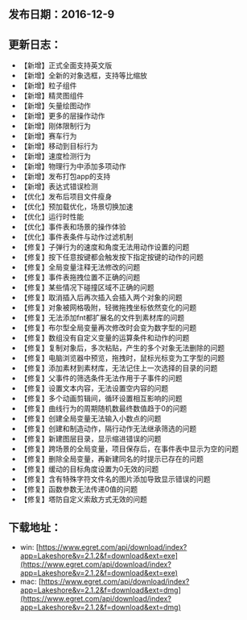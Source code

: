 ## 发布日期：2016-12-9

## 更新日志：

* 【新增】正式全面支持英文版
* 【新增】全新的对象选框，支持等比缩放
* 【新增】粒子组件
* 【新增】精灵图组件
* 【新增】矢量绘图动作
* 【新增】更多的层操作动作
* 【新增】刚体限制行为
* 【新增】赛车行为
* 【新增】移动到目标行为
* 【新增】速度检测行为
* 【新增】物理行为中添加多项动作
* 【新增】发布打包app的支持
* 【新增】表达式错误检测
* 【优化】发布后项目文件瘦身
* 【优化】预加载优化，场景切换加速
* 【优化】运行时性能
* 【优化】事件表和场景的操作体验
* 【优化】事件表条件与动作过滤机制
* 【修复】子弹行为的速度和角度无法用动作设置的问题
* 【修复】按下任意按键都会触发按下指定按键的动作的问题
* 【修复】全局变量注释无法修改的问题
* 【修复】事件表拖拽位置不正确的问题
* 【修复】某些情况下碰撞区域不正确的问题
* 【修复】取消插入后再次插入会插入两个对象的问题
* 【修复】对象被网格吸附，轻微拖拽坐标依然变化的问题
* 【修复】无法添加fnt都扩展名的文件到素材库的问题
* 【修复】布尔型全局变量再次修改时会变为数字型的问题
* 【修复】数组没有自定义变量的运算条件和动作的问题
* 【修复】复制对象后，多次粘贴，产生的多个对象无法删除的问题
* 【修复】电脑浏览器中预览，拖拽时，鼠标光标变为工字型的问题
* 【修复】添加素材到素材库，无法记住上一次选择的目录的问题
* 【修复】父事件的筛选条件无法作用于子事件的问题
* 【修复】设置文本内容，无法设置空内容的问题
* 【修复】多个动画剪辑间，循环设置相互影响的问题
* 【修复】曲线行为的周期随机数最终数值趋于0的问题
* 【修复】创建全局变量无法输入小数点的问题
* 【修复】创建和制造动作，隔行动作无法继承筛选的问题
* 【修复】新建图层目录，显示缩进错误的问题
* 【修复】跨场景的全局变量，项目保存后，在事件表中显示为空的问题
* 【修复】删除全局变量，再新建同名的时提示已存在的问题
* 【修复】缓动的目标角度设置为0无效的问题
* 【修复】含有特殊字符文件名的图片添加导致显示错误的问题
* 【修复】函数参数无法传递0值的问题
* 【修复】塔防自定义索敌方式无效的问题

## 下载地址：
* win: [https://www.egret.com/api/download/index?app=Lakeshore&v=2.1.2&f=download&ext=exe](https://www.egret.com/api/download/index?app=Lakeshore&v=2.1.2&f=download&ext=exe)
* mac: [https://www.egret.com/api/download/index?app=Lakeshore&v=2.1.2&f=download&ext=dmg](https://www.egret.com/api/download/index?app=Lakeshore&v=2.1.2&f=download&ext=dmg)
